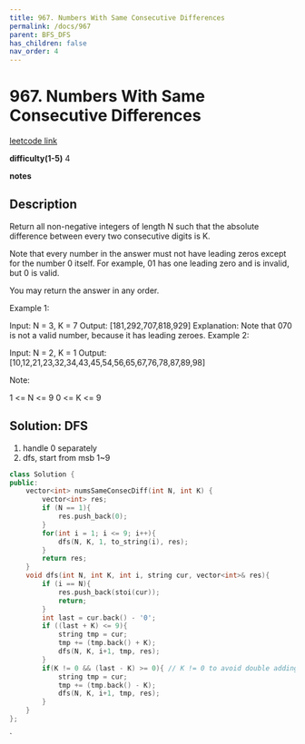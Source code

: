 ```yaml
---
title: 967. Numbers With Same Consecutive Differences
permalink: /docs/967
parent: BFS_DFS
has_children: false
nav_order: 4
---
```

# 967. Numbers With Same Consecutive Differences
[leetcode link](https://leetcode.com/problems/numbers-with-same-consecutive-differences/)

**difficulty(1-5)** 
4

**notes**   


## Description
Return all non-negative integers of length N such that the absolute difference between every two consecutive digits is K.

Note that every number in the answer must not have leading zeros except for the number 0 itself. For example, 01 has one leading zero and is invalid, but 0 is valid.

You may return the answer in any order.

 

Example 1:

Input: N = 3, K = 7
Output: [181,292,707,818,929]
Explanation: Note that 070 is not a valid number, because it has leading zeroes.
Example 2:

Input: N = 2, K = 1
Output: [10,12,21,23,32,34,43,45,54,56,65,67,76,78,87,89,98]
 

Note:

1 <= N <= 9
0 <= K <= 9

## Solution: DFS
1. handle 0 separately
2. dfs, start from msb 1~9


```c++
class Solution {
public:
    vector<int> numsSameConsecDiff(int N, int K) {
        vector<int> res;
        if (N == 1){
            res.push_back(0);
        }
        for(int i = 1; i <= 9; i++){
            dfs(N, K, 1, to_string(i), res);
        }
        return res;
    }
    void dfs(int N, int K, int i, string cur, vector<int>& res){
        if (i == N){
            res.push_back(stoi(cur));
            return;
        }
        int last = cur.back() - '0';
        if ((last + K) <= 9){
            string tmp = cur;
            tmp += (tmp.back() + K);
            dfs(N, K, i+1, tmp, res);
        }
        if(K != 0 && (last - K) >= 0){ // K != 0 to avoid double adding. 
            string tmp = cur;
            tmp += (tmp.back() - K);
            dfs(N, K, i+1, tmp, res);
        }        
    }
};
```

<!-- 
Default label
{: .label }

Blue label
{: .label .label-blue }

Stable
{: .label .label-green }

New release
{: .label .label-purple }

Coming soon
{: .label .label-yellow }

Deprecated
{: .label .label-red } -->
`